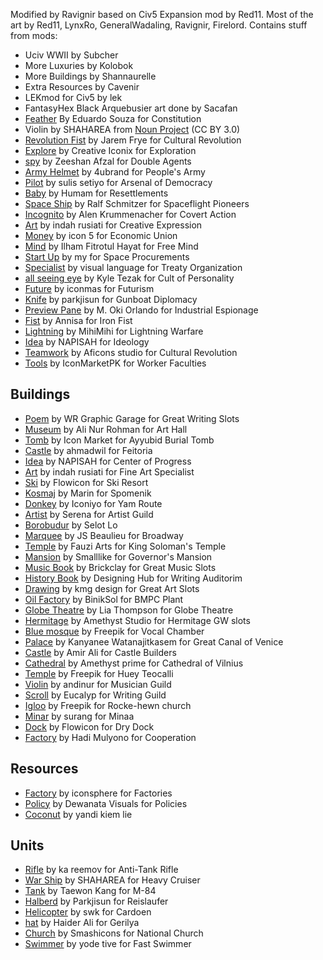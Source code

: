 Modified by Ravignir based on Civ5 Expansion mod by Red11.
Most of the art by Red11, LynxRo, GeneralWadaling, Ravignir, Firelord.
Contains stuff from mods:
- Uciv WWII by Subcher
- More Luxuries by Kolobok
- More Buildings by Shannaurelle
- Extra Resources by Cavenir
- LEKmod for Civ5 by lek
- FantasyHex Black Arquebusier art done by Sacafan
- [Feather](https://thenounproject.com/term/feather/1628/) By Eduardo Souza for Constitution
- Violin by SHAHAREA from [Noun Project](https://thenounproject.com/browse/icons/term/violin/) (CC BY 3.0)
- [Revolution Fist](https://thenounproject.com/icon/revolution-fist-398854/) by Jarem Frye for Cultural Revolution
- [Explore](https://thenounproject.com/icon/explore-6697620/) by Creative Iconix for Exploration
- [spy](https://thenounproject.com/icon/spy-5040795/) by Zeeshan Afzal for Double Agents
- [Army Helmet](https://thenounproject.com/icon/army-helmet-5803647/) by 4ubrand for People's Army
- [Pilot](https://thenounproject.com/icon/pilot-6304259/) by sulis setiyo for Arsenal of Democracy
- [Baby](https://thenounproject.com/icon/baby-6996109/) by Humam for Resettlements
- [Space Ship](https://thenounproject.com/icon/space-ship-357760/) by Ralf Schmitzer for Spaceflight Pioneers
- [Incognito](https://thenounproject.com/icon/incognito-43596/) by Alen Krummenacher for Covert Action
- [Art](https://thenounproject.com/icon/art-7296246/) by indah rusiati for Creative Expression
- [Money](https://thenounproject.com/icon/money-7316401/) by icon 5 for Economic Union
- [Mind](https://thenounproject.com/icon/mind-4602116/) by Ilham Fitrotul Hayat for Free Mind
- [Start Up](https://thenounproject.com/icon/start-up-5993269/) by my for Space Procurements
- [Specialist](https://thenounproject.com/icon/specialist-2762906/) by visual language for Treaty Organization
- [all seeing eye](https://thenounproject.com/icon/all-seeing-eye-96280/) by Kyle Tezak for Cult of Personality
- [Future](https://thenounproject.com/icon/future-6004550/) by iconmas for Futurism
- [Knife](https://thenounproject.com/icon/knife-302762/) by parkjisun for Gunboat Diplomacy
- [Preview Pane](https://thenounproject.com/icon/preview-pane-5625396/) by M. Oki Orlando for Industrial Espionage
- [Fist](https://thenounproject.com/icon/fist-7312433/) by Annisa for Iron Fist
- [Lightning](https://thenounproject.com/icon/lightning-5178353/) by MihiMihi for Lightning Warfare
- [Idea](https://thenounproject.com/icon/idea-7336528/) by NAPISAH for Ideology
- [Teamwork](https://www.freepik.com/icon/teamwork_6321379#fromView=search&page=1&position=30&uuid=ae02d268-a17d-4a63-bd6b-724cba646173) by Aficons studio for Cultural Revolution
- [Tools](https://www.freepik.com/icon/construction-tools_10364500#fromView=search&page=1&position=0&uuid=d7e23f69-0cca-4044-8f4d-3e8b7a64a30e) by IconMarketPK for Worker Faculties

## Buildings

- [Poem](https://thenounproject.com/icon/poem-7114623/) by WR Graphic Garage for Great Writing Slots
- [Museum](https://thenounproject.com/icon/museum-7343753/) by Ali Nur Rohman for Art Hall
- [Tomb](https://thenounproject.com/icon/tomb-3984836/) by Icon Market for Ayyubid Burial Tomb
- [Castle](https://thenounproject.com/icon/castle-7264302/) by ahmadwil for Feitoria
- [Idea](https://thenounproject.com/icon/idea-7336528/) by NAPISAH for Center of Progress
- [Art](https://thenounproject.com/icon/art-7296246/) by indah rusiati for Fine Art Specialist
- [Ski](https://thenounproject.com/icon/ski-4704572/) by Flowicon for Ski Resort
- [Kosmaj](https://thenounproject.com/icon/kosmaj-4484884/) by Marin for Spomenik
- [Donkey](https://thenounproject.com/icon/donkey-7259233/) by Iconiyo for Yam Route
- [Artist](https://thenounproject.com/icon/artist-7290494/) by Serena for Artist Guild
- [Borobudur](https://thenounproject.com/icon/borobudur-5532295/) by Selot Lo
- [Marquee](https://thenounproject.com/icon/marquee-1546225/) by JS Beaulieu for Broadway
- [Temple](https://thenounproject.com/icon/temple-7321361/) by Fauzi Arts for King Soloman's Temple
- [Mansion](https://thenounproject.com/icon/mansion-1961039/) by Smalllike for Governor's Mansion
- [Music Book](https://thenounproject.com/icon/music-book-5459277/) by Brickclay for Great Music Slots
- [History Book](https://thenounproject.com/icon/history-book-6890075/) by Designing Hub for Writing Auditorim
- [Drawing](https://www.freepik.com/icon/drawing_9014817#fromView=search&page=2&position=73&uuid=7026c7ed-a47e-4f25-b545-6840bce063f1) by kmg design for Great Art Slots
- [Oil Factory](https://thenounproject.com/icon/oil-factory-6694218/) by BinikSol for BMPC Plant
- [Globe Theatre](https://thenounproject.com/icon/globe-theatre-5286089/) by Lia Thompson for Globe Theatre
- [Hermitage](https://thenounproject.com/icon/russian-museum-4944136/) by Amethyst Studio for Hermitage GW slots
- [Blue mosque](https://www.freepik.com/icon/blue-mosque_763021) by Freepik for Vocal Chamber
- [Palace](https://www.freepik.com/icon/palace_5897551#fromView=search&page=1&position=7&uuid=d03c19a5-f888-474b-95ab-338464228e1f) by Kanyanee Watanajitkasem for Great Canal of Venice
- [Castle](https://thenounproject.com/icon/castle-7245381/) by Amir Ali for Castle Builders
- [Cathedral](https://www.freepik.com/icon/christ-church_5389472#fromView=search&page=2&position=12&uuid=7bf75c9e-4568-44af-be88-758293ee8b25) by Amethyst prime for Cathedral of Vilnius
- [Temple](https://www.freepik.com/icon/temple_5967676#fromView=search&page=7&position=6&uuid=62989b46-b1ed-4e91-8811-0a27cf5833e5) by Freepik for Huey Teocalli
- [Violin](https://www.freepik.com/icon/violin_1667732#fromView=search&page=1&position=23&uuid=d0b64c46-14d1-4da6-aef4-7400f2bb9d7d) by andinur for Musician Guild
- [Scroll](https://www.freepik.com/icon/scroll_2328602#fromView=search&page=2&position=5&uuid=31ce2c47-a2a0-43b7-89c6-ef301c99663b) by Eucalyp for Writing Guild
- [Igloo](https://www.freepik.com/icon/igloo_7658414#fromView=search&page=2&position=21&uuid=79b64564-ec97-4883-94a9-a867e1860917) by Freepik for Rocke-hewn church
- [Minar](https://www.freepik.com/icon/qutb-minar_3186670#fromView=search&page=1&position=20&uuid=b5a934d7-7209-4ba9-8158-43954e56a2a1) by surang for Minaa
- [Dock](https://thenounproject.com/icon/dock-4489742/) by Flowicon for Dry Dock
- [Factory](https://thenounproject.com/icon/factory-6833299/) by Hadi Mulyono for Cooperation

## Resources

- [Factory](https://thenounproject.com/icon/factory-1559700/) by iconsphere for Factories
- [Policy](https://thenounproject.com/icon/policy-6460485/) by Dewanata Visuals for Policies
- [Coconut](https://thenounproject.com/icon/coconut-3418890/) by yandi kiem lie

## Units

- [Rifle](https://thenounproject.com/icon/rifle-4424066/) by ka reemov for Anti-Tank Rifle
- [War Ship](https://thenounproject.com/icon/war-ship-5307671/) by SHAHAREA for Heavy Cruiser
- [Tank](https://thenounproject.com/icon/tank-7284085/) by Taewon Kang for M-84
- [Halberd](https://thenounproject.com/icon/halberd-440848/) by Parkjisun for Reislaufer
- [Helicopter](https://thenounproject.com/icon/helicopter-6903169/) by swk for Cardoen
- [hat](https://thenounproject.com/icon/hat-7388612/) by Haider Ali for Gerilya
- [Church](https://thenounproject.com/icon/church-1855092/) by Smashicons for National Church
- [Swimmer](https://thenounproject.com/icon/swimmer-6735717/) by yode tive for Fast Swimmer